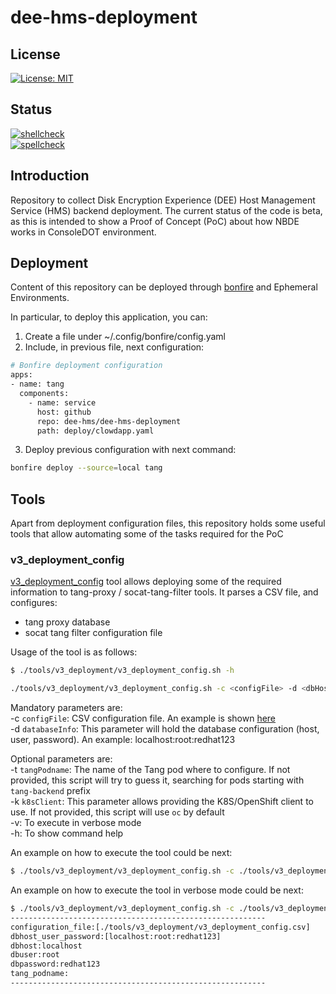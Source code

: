 # dee-hms-deployment

## License

[![License: MIT](https://img.shields.io/badge/License-MIT-yellow.svg)](https://opensource.org/licenses/MIT)

## Status

[![shellcheck](https://github.com/dee-hms/dee-hms-deployment/actions/workflows/shellcheck.yaml/badge.svg)](https://github.com/dee-hms/dee-hms-deployment/actions/workflows/shellcheck.yaml)\
[![spellcheck](https://github.com/dee-hms/dee-hms-deployment/actions/workflows/spellcheck.yaml/badge.svg)](https://github.com/dee-hms/dee-hms-deployment/actions/workflows/spellcheck.yaml)

## Introduction
Repository to collect Disk Encryption Experience (DEE) Host Management Service (HMS) backend deployment.
The current status of the code is beta, as this is intended to show a Proof of Concept (PoC) about how NBDE works in ConsoleDOT environment.

## Deployment
Content of this repository can be deployed through [bonfire](https://github.com/RedHatInsights/bonfire) and Ephemeral Environments.

In particular, to deploy this application, you can:

1. Create a file under ~/.config/bonfire/config.yaml
2. Include, in previous file, next configuration:
```bash
# Bonfire deployment configuration
apps:
- name: tang
  components:
    - name: service
      host: github
      repo: dee-hms/dee-hms-deployment
      path: deploy/clowdapp.yaml
```
3. Deploy previous configuration with next command:
```bash
bonfire deploy --source=local tang
```

## Tools
Apart from deployment configuration files, this repository holds some useful tools that allow automating some of the tasks required for the PoC

### v3_deployment_config
[v3_deployment_config](https://github.com/dee-hms/dee-hms-deployment/blob/main/tools/v3_deployment/v3_deployment_config.sh) tool allows deploying some of the
required information to tang-proxy / socat-tang-filter tools. It parses a CSV file, and configures:

* tang proxy database
* socat tang filter configuration file

Usage of the tool is as follows:

```bash
$ ./tools/v3_deployment/v3_deployment_config.sh -h

./tools/v3_deployment/v3_deployment_config.sh -c <configFile> -d <dbHost:dbUser:dbPassword> [-t tangPodname (will be guessed if not provided)] [-k k8sClient (oc by default)] [-h] [-v]
```
Mandatory parameters are:\
-c `configFile`: CSV configuration file. An example is shown [here](https://github.com/dee-hms/dee-hms-deployment/blob/main/tools/v3_deployment/v3_deployment_config.csv)\
-d `databaseInfo`: This parameter will hold the database configuration (host, user, password). An example: localhost:root:redhat123

Optional parameters are:\
-t `tangPodname`: The name of the Tang pod where to configure. If not provided, this script will try to guess it, searching for pods starting with `tang-backend` prefix\
-k `k8sClient`: This parameter allows providing the K8S/OpenShift client to use. If not provided, this script will use `oc` by default\
-v: To execute in verbose mode\
-h: To show command help

An example on how to execute the tool could be next:
```bash
$ ./tools/v3_deployment/v3_deployment_config.sh -c ./tools/v3_deployment/v3_deployment_config.csv -d localhost:root:user
```

An example on how to execute the tool in verbose mode could be next:
```bash
$ ./tools/v3_deployment/v3_deployment_config.sh -c ./tools/v3_deployment/v3_deployment_config.csv -d localhost:root:user -v
---------------------------------------------------------
configuration_file:[./tools/v3_deployment/v3_deployment_config.csv]
dbhost_user_password:[localhost:root:redhat123]
dbhost:localhost
dbuser:root
dbpassword:redhat123
tang_podname:
---------------------------------------------------------
```
